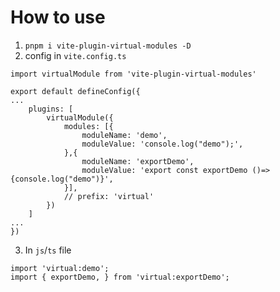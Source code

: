 # How to use

1. `pnpm i vite-plugin-virtual-modules -D`
2. config in `vite.config.ts`
```
import virtualModule from 'vite-plugin-virtual-modules'

export default defineConfig({
...
    plugins: [
        virtualModule({
            modules: [{
                moduleName: 'demo',
                moduleValue: 'console.log("demo");',
            },{
                moduleName: 'exportDemo',
                moduleValue: 'export const exportDemo ()=>{console.log("demo")}',
            }],
            // prefix: 'virtual'
        })
    ]
...
})
```

3. In `js`/`ts` file

```
import 'virtual:demo';
import { exportDemo, } from 'virtual:exportDemo';
```
